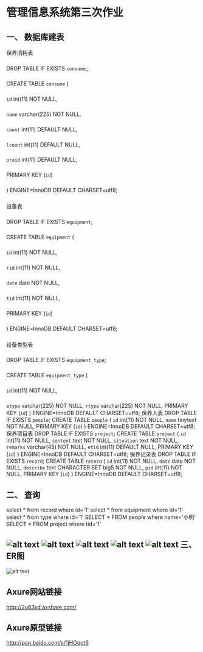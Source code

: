 管理信息系统第三次作业
====================
一、	数据库建表
---------------
保养消耗表
### 
DROP TABLE IF EXISTS `consume`;;
### 
CREATE TABLE `consume` (
### 
  `id` int(11) NOT NULL,
  ### 
  `name` varchar(225) NOT NULL,
  ### 
  `count` int(11) DEFAULT NULL,
  ### 
  `lcount` int(11) DEFAULT NULL,
  ### 
  `proid` int(11) DEFAULT NULL,
  ### 
  PRIMARY KEY (`id`)
  ### 
) ENGINE=InnoDB DEFAULT CHARSET=utf8;
### 
设备表
### 
DROP TABLE IF EXISTS `equipment`;
### 
CREATE TABLE `equipment` (
### 
  `id` int(11) NOT NULL,
  ### 
  `rid` int(11) NOT NULL,
  ### 
  `date` date NOT NULL,
  ### 
  `tid` int(11) NOT NULL,
  ### 
  PRIMARY KEY (`id`)
  ### 
) ENGINE=InnoDB DEFAULT CHARSET=utf8;
### 
设备类型表
### 
DROP TABLE IF EXISTS `equipment_type`;
### 
CREATE TABLE `equipment_type` (
### 
  `id` int(11) NOT NULL,
  ### 
  `etype` varchar(225) NOT NULL,
  `rtype` varchar(225) NOT NULL,
  PRIMARY KEY (`id`)
) ENGINE=InnoDB DEFAULT CHARSET=utf8;
保养人表
DROP TABLE IF EXISTS `people`;
CREATE TABLE `people` (
  `id` int(11) NOT NULL,
  `name` tinytext NOT NULL,
  PRIMARY KEY (`id`)
) ENGINE=InnoDB DEFAULT CHARSET=utf8;
保养项目表
DROP TABLE IF EXISTS `project`;
CREATE TABLE `project` (
  `id` int(11) NOT NULL,
  `content` text NOT NULL,
  `situation` text NOT NULL,
  `remarks` varchar(45) NOT NULL,
  `etid` int(11) DEFAULT NULL,
  PRIMARY KEY (`id`)
) ENGINE=InnoDB DEFAULT CHARSET=utf8;
保养记录表
DROP TABLE IF EXISTS `record`;
CREATE TABLE `record` (
  `id` int(11) NOT NULL,
  `date` date NOT NULL,
  `describe` text CHARACTER SET big5 NOT NULL,
  `pid` int(11) NOT NULL,
  PRIMARY KEY (`id`)
) ENGINE=InnoDB DEFAULT CHARSET=utf8;
### 
二、	查询
---------
select * from record where id='1'
select * from equipment where id='1'
select * from type where id='1'
SELECT * FROM people where name='小明'
SELECT * FROM project where tid='1'
###
![alt text](/path/to/1.png "Title")
![alt text](/path/to/2.png "Title")
![alt text](/path/to/3.png "Title")
![alt text](/path/to/4.png "Title")
![alt text](/path/to/5.png "Title")
三、	ER图
----------
![alt text](/path/to/er.png "Title")

Axure网站链接
------------
http://2u63xd.axshare.com/

Axure原型链接
------------
http://pan.baidu.com/s/1jHOqotS
